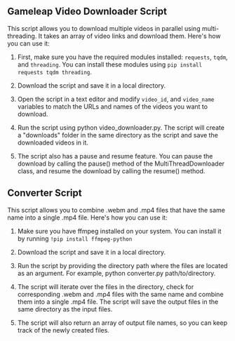 ## Gameleap Video Downloader Script

This script allows you to download multiple videos in parallel using multi-threading. It takes an array of video links and download them. Here's how you can use it:

1. First, make sure you have the required modules installed: `requests`, `tqdm`, and `threading`. You can install these modules using `pip install requests tqdm threading`.

2. Download the script and save it in a local directory.

3. Open the script in a text editor and modify `video_id`, and `video_name` variables to match the URLs and names of the videos you want to download.

4. Run the script using python video_downloader.py. The script will create a "downloads" folder in the same directory as the script and save the downloaded videos in it.

5. The script also has a pause and resume feature. You can pause the download by calling the pause() method of the MultiThreadDownloader class, and resume the download by calling the resume() method.

## Converter Script

This script allows you to combine .webm and .mp4 files that have the same name into a single .mp4 file. Here's how you can use it:

1. Make sure you have ffmpeg installed on your system. You can install it by running `!pip install ffmpeg-python`

2. Download the script and save it in a local directory.

3. Run the script by providing the directory path where the files are located as an argument. For example, python converter.py path/to/directory.

4. The script will iterate over the files in the directory, check for corresponding .webm and .mp4 files with the same name and combine them into a single .mp4 file. The script will save the output files in the same directory as the input files.

5. The script will also return an array of output file names, so you can keep track of the newly created files.





